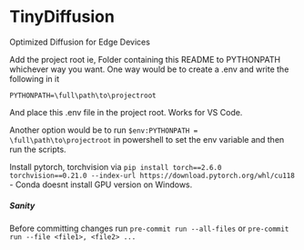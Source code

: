 # TinyDiffusion
Optimized Diffusion for Edge Devices

Add the project root ie, Folder containing this README to PYTHONPATH whichever way you want. One way would be to create a .env and write the following in it
```
PYTHONPATH=\full\path\to\projectroot
```
And place this .env file in the project root. Works for VS Code.

Another option would be to run `$env:PYTHONPATH = \full\path\to\projectroot` in powershell to set the env variable and then run the scripts.

Install pytorch, torchvision via `pip install torch==2.6.0 torchvision==0.21.0 --index-url https://download.pytorch.org/whl/cu118` - Conda doesnt install GPU version on Windows.

##### Sanity

Before committing changes run `pre-commit run --all-files` or `pre-commit run --file <file1>, <file2> ...`
